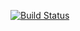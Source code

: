 [![Build Status](https://travis-ci.org/Rhincodon/Nacho.svg?branch=master)](https://travis-ci.org/Rhincodon/Nacho)